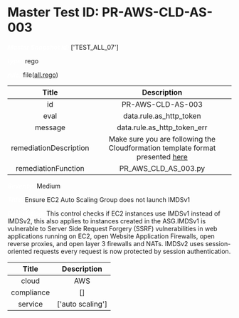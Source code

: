 



# Master Test ID: PR-AWS-CLD-AS-003


***<font color="white">Master Snapshot Id:</font>*** ['TEST_ALL_07']

***<font color="white">type:</font>*** rego

***<font color="white">rule:</font>*** file([all.rego])  
  
  
  
  

|Title|Description|
| :---: | :---: |
|id|PR-AWS-CLD-AS-003|
|eval|data.rule.as_http_token|
|message|data.rule.as_http_token_err|
|remediationDescription|Make sure you are following the Cloudformation template format presented <a href='https://docs.aws.amazon.com/cli/latest/reference/autoscaling/describe-launch-configurations.html' target='_blank'>here</a>|
|remediationFunction|PR_AWS_CLD_AS_003.py|


***<font color="white">Severity:</font>*** Medium

***<font color="white">Title:</font>*** Ensure EC2 Auto Scaling Group does not launch IMDSv1

***<font color="white">Description:</font>*** This control checks if EC2 instances use IMDSv1 instead of IMDSv2, this also applies to instances created in the ASG.IMDSv1 is vulnerable to Server Side Request Forgery (SSRF) vulnerabilities in web applications running on EC2, open Website Application Firewalls, open reverse proxies, and open layer 3 firewalls and NATs. IMDSv2 uses session-oriented requests every request is now protected by session authentication.  
  
  

|Title|Description|
| :---: | :---: |
|cloud|AWS|
|compliance|[]|
|service|['auto scaling']|



[all.rego]: https://github.com/prancer-io/prancer-compliance-test/tree/master/aws/cloud/all.rego
